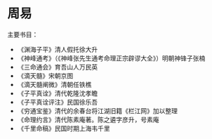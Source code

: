 # 周易

主要书目：

* 《渊海子平》清人假托徐大升
* 《神峰通考》（《神峰张先生通考命理正宗辟谬大全》）明朝神锋子张楠
* 《三命通会》育吾山人万民英
* 《滴天髓》宋朝京图
* 《滴天髓阐微》清朝任铁樵
* 《子平真诠》清代乾隆沈孝瞻
* 《子平真诠评注》民国徐乐吾
* 《穷通宝鉴》清代的余春台将江湖旧籍《栏江网》加以整理
* 《命理约言》清代陈素庵著。陈之遴字彦升，号素庵
* 《千里命稿》民国时期上海韦千里
